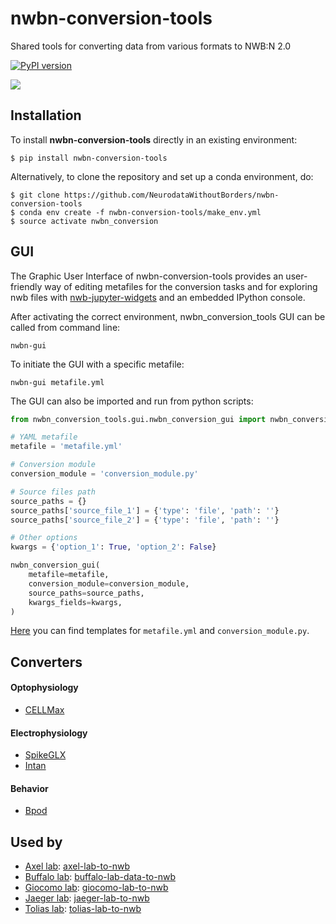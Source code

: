 # nwbn-conversion-tools
Shared tools for converting data from various formats to NWB:N 2.0

[![PyPI version](https://badge.fury.io/py/nwbn-conversion-tools.svg)](https://badge.fury.io/py/nwbn-conversion-tools)

![](images/gif_gui_demonstration.gif)

## Installation
To install **nwbn-conversion-tools** directly in an existing environment:
```
$ pip install nwbn-conversion-tools
```

Alternatively, to clone the repository and set up a conda environment, do:
```
$ git clone https://github.com/NeurodataWithoutBorders/nwbn-conversion-tools
$ conda env create -f nwbn-conversion-tools/make_env.yml
$ source activate nwbn_conversion
```

## GUI
The Graphic User Interface of nwbn-conversion-tools provides an user-friendly way of editing metafiles for the conversion tasks and for exploring nwb files with [nwb-jupyter-widgets](https://github.com/NeurodataWithoutBorders/nwb-jupyter-widgets) and an embedded IPython console.

After activating the correct environment, nwbn_conversion_tools GUI can be called from command line:
```shell
nwbn-gui
```

To initiate the GUI with a specific metafile:
```shell
nwbn-gui metafile.yml
```

The GUI can also be imported and run from python scripts:
```python
from nwbn_conversion_tools.gui.nwbn_conversion_gui import nwbn_conversion_gui

# YAML metafile
metafile = 'metafile.yml'

# Conversion module
conversion_module = 'conversion_module.py'

# Source files path
source_paths = {}
source_paths['source_file_1'] = {'type': 'file', 'path': ''}
source_paths['source_file_2'] = {'type': 'file', 'path': ''}

# Other options
kwargs = {'option_1': True, 'option_2': False}

nwbn_conversion_gui(
    metafile=metafile,
    conversion_module=conversion_module,
    source_paths=source_paths,
    kwargs_fields=kwargs,
)
```
[Here](https://github.com/NeurodataWithoutBorders/nwbn-conversion-tools/tree/master/nwbn_conversion_tools/gui) you can find templates for `metafile.yml` and `conversion_module.py`.

## Converters
#### Optophysiology
* [CELLMax](https://github.com/NeurodataWithoutBorders/nwbn-conversion-tools/blob/master/nwbn_conversion_tools/ophys/processing/CELLMax)

#### Electrophysiology
* [SpikeGLX](https://github.com/NeurodataWithoutBorders/nwbn-conversion-tools/blob/master/nwbn_conversion_tools/ecephys/spikeglx)
* [Intan](https://github.com/NeurodataWithoutBorders/nwbn-conversion-tools/blob/master/nwbn_conversion_tools/ecephys/intan)

#### Behavior
* [Bpod](https://github.com/NeurodataWithoutBorders/nwbn-conversion-tools/blob/master/nwbn_conversion_tools/behavior/bpod)


## Used by

* [Axel lab](https://www.axellab.columbia.edu/): [axel-lab-to-nwb](https://github.com/ben-dichter-consulting/axel-lab-to-nwb)
* [Buffalo lab](https://buffalomemorylab.com/): [buffalo-lab-data-to-nwb](https://github.com/ben-dichter-consulting/buffalo-lab-data-to-nwb)
* [Giocomo lab](https://giocomolab.weebly.com/): [giocomo-lab-to-nwb](https://github.com/ben-dichter-consulting/giocomo-lab-to-nwb)
* [Jaeger lab](https://scholarblogs.emory.edu/jaegerlab/): [jaeger-lab-to-nwb](https://github.com/ben-dichter-consulting/jaeger-lab-to-nwb)
* [Tolias lab](https://toliaslab.org/): [tolias-lab-to-nwb](https://github.com/ben-dichter-consulting/tolias-lab-to-nwb)
